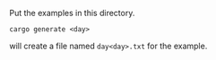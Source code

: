 Put the examples in this directory.

```
cargo generate <day>
```
will create a file named `day<day>.txt` for the example.